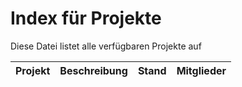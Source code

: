 # Index für Projekte
Diese Datei listet alle verfügbaren Projekte auf

|Projekt|Beschreibung|Stand|Mitglieder|
|---|---|---|---|

